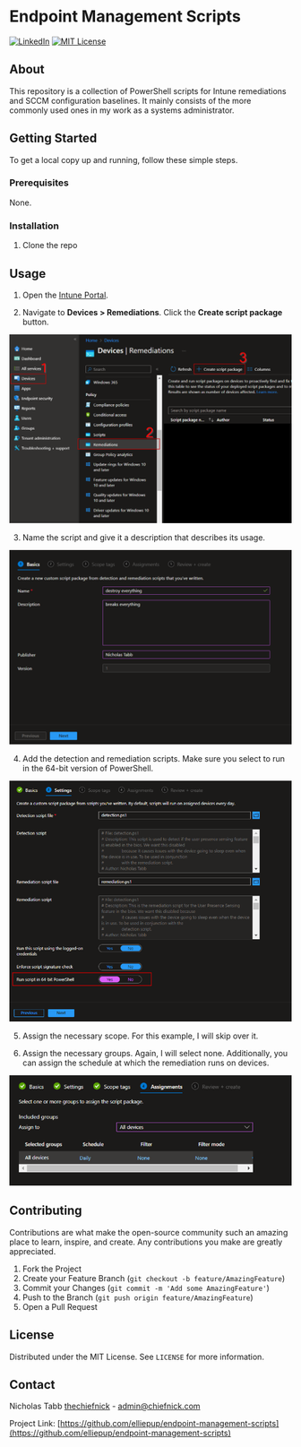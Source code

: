 # Endpoint Management Scripts

[![LinkedIn][linkedin-shield]][linkedin-url]
[![MIT License][license-shield]][license-url]

## About
This repository is a collection of PowerShell scripts for Intune remediations and SCCM configuration baselines. It mainly consists of the more commonly used ones in my work as a systems administrator.

## Getting Started
To get a local copy up and running, follow these simple steps.



### Prerequisites
None.

### Installation
1. Clone the repo


## Usage
1. Open the [Intune Portal](https://intune.microsoft.com/).

2. Navigate to <b>Devices > Remediations</b>. Click the <b>Create script package</b> button.
<img src="images/intune-remediation/intune-remediation_1.png">

3. Name the script and give it a description that describes its usage.
<img src="images/intune-remediation/intune-remediation_2.png">

4. Add the detection and remediation scripts. Make sure you select to run in the 64-bit version of PowerShell.
<img src="images/intune-remediation/intune-remediation_3.png">

5. Assign the necessary scope. For this example, I will skip over it.

6. Assign the necessary groups. Again, I will select none. Additionally, you can assign the schedule at which the remediation runs on devices.
<img src="images/intune-remediation/intune-remediation_4.png">

## Contributing
Contributions are what make the open-source community such an amazing place to learn, inspire, and create. Any contributions you make are greatly appreciated.

1. Fork the Project
2. Create your Feature Branch (`git checkout -b feature/AmazingFeature`)
3. Commit your Changes (`git commit -m 'Add some AmazingFeature'`)
4. Push to the Branch (`git push origin feature/AmazingFeature`)
5. Open a Pull Request


## License
Distributed under the MIT License. See `LICENSE` for more information.

## Contact
Nicholas Tabb [thechiefnick](https://www.discord.com) - admin@chiefnick.com

Project Link: [https://github.com/elliepup/endpoint-management-scripts](https://github.com/elliepup/endpoint-management-scripts)

[license-shield]: https://img.shields.io/github/license/othneildrew/Best-README-Template.svg?style=for-the-badge
[license-url]: https://github.com/elliepup/endpoint-management-scripts/blob/main/LICENSE
[linkedin-shield]: https://img.shields.io/badge/-LinkedIn-black.svg?style=for-the-badge&logo=linkedin&colorB=555
[linkedin-url]: https://www.linkedin.com/in/nicholas-tabb-30800b232